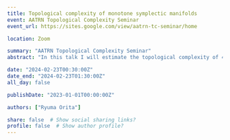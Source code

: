 ```yaml
---
title: Topological complexity of monotone symplectic manifolds
event: AATRN Topological Complexity Seminar
event_url: https://sites.google.com/view/aatrn-tc-seminar/home

location: Zoom

summary: "AATRN Topological Complexity Seminar"
abstract: "In this talk I will estimate the topological complexity of 4-dimensional spherically monotone manifolds whose Kodaira dimension is not negative infinity."

date: "2024-02-23T00:30:00Z"
date_end: "2024-02-23T01:30:00Z"
all_day: false

publishDate: "2023-01-01T00:00:00Z"

authors: ["Ryuma Orita"]

share: false  # Show social sharing links?
profile: false  # Show author profile?
---
```

